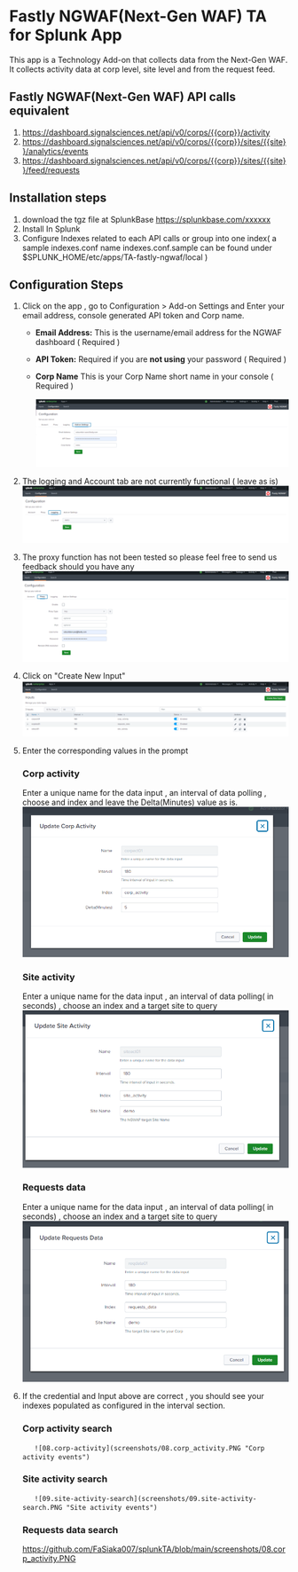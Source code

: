 # Fastly NGWAF(Next-Gen WAF) TA for Splunk App

This app is a Technology Add-on that collects data from the Next-Gen WAF.
It collects activity data at corp level, site level and from the request feed.

## Fastly NGWAF(Next-Gen WAF) API calls equivalent

1. https://dashboard.signalsciences.net/api/v0/corps/{{corp}}/activity
2. https://dashboard.signalsciences.net/api/v0/corps/{{corp}}/sites/{{site}}/analytics/events
3. https://dashboard.signalsciences.net/api/v0/corps/{{corp}}/sites/{{site}}/feed/requests

## Installation steps 

1. download the tgz file at SplunkBase https://splunkbase.com/xxxxxx
2. Install In Splunk 
3. Configure Indexes related to each API calls or group into one index( a sample indexes.conf name indexes.conf.sample can be found under $SPLUNK_HOME/etc/apps/TA-fastly-ngwaf/local )

## Configuration Steps
1. Click on the app , go to Configuration > Add-on Settings and Enter your email address, console generated API token and Corp name.
   * **Email Address:** This is the username/email address for the NGWAF dashboard ( Required )
   * **API Token:** Required if you are **not using** your password ( Required )
   * **Corp Name** This is your Corp Name short name in your console ( Required )
  
     ![01.Add-on_Settings](screenshots/01.Add-on_Settings.PNG "Enter Global variable names in the Add-on Settings tab")

2. The logging and Account tab are not currently functional ( leave as is)
     ![02.Logging](screenshots/02.Logging.PNG "Leave these tab as is")

3. The proxy function has not been tested so please feel free to send us feedback should you have any
     ![03.Proxy](screenshots/03.Proxy.PNG "Leave these tab as is")

4. Click on "Create New Input"  
     ![04.Inputs](screenshots/04.Inputs.PNG "Click on the Inputs tab")
     
5. Enter the corresponding values in the prompt 
       
      ### Corp activity
      Enter a unique name for the data input , an interval of data polling , choose and index and leave the Delta(Minutes) value as is.
           ![05.corp-activity](screenshots/05.corp-activity.PNG "Fill in the form as indicated above")
      
      
      ### Site activity      
      Enter a unique name for the data input , an interval of data polling( in seconds) , choose an index and a target site to query
           ![06.site-activity](screenshots/06.site-activity.PNG "Fill in the form as indicated above")
    
      ### Requests data      
      Enter a unique name for the data input , an interval of data polling( in seconds) , choose an index and a target site to query
           ![07.requests-data](screenshots/07.requests-data.PNG "Fill in the form as indicated above")    
           
6. If the credential and Input above are correct , you should see your indexes populated as configured in the interval section.
      ### Corp activity search
          ![08.corp-activity](screenshots/08.corp_activity.PNG "Corp activity events")
      
      
      ### Site activity search
          ![09.site-activity-search](screenshots/09.site-activity-search.PNG "Site activity events")
    
      ### Requests data search
      https://github.com/FaSiaka007/splunkTA/blob/main/screenshots/08.corp_activity.PNG
